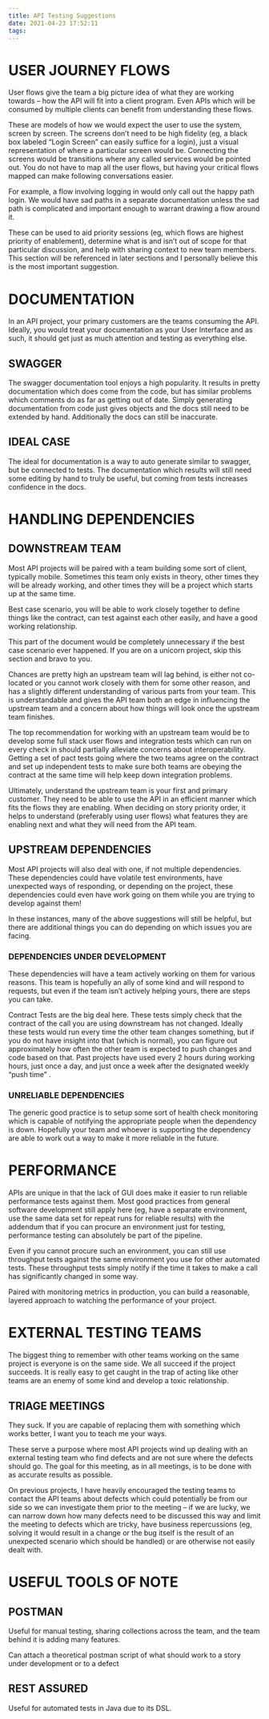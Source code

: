 ```yaml
---
title: API Testing Suggestions
date: 2021-04-23 17:52:11
tags:
---
```


# USER JOURNEY FLOWS
User flows give the team a big picture idea of what they are working towards – how the API will fit into a client program. Even APIs which will be consumed by multiple clients can benefit from understanding these flows.

These are models of how we would expect the user to use the system, screen by screen. The screens don’t need to be high fidelity (eg, a black box labeled “Login Screen” can easily suffice for a login), just a visual representation of where a particular screen would be. Connecting the screens would be transitions where any called services would be pointed out. You do not have to map all the user flows, but having your critical flows mapped can make following conversations easier.

For example, a flow involving logging in would only call out the happy path login. We would have sad paths in a separate documentation unless the sad path is complicated and important enough to warrant drawing a flow around it.

These can be used to aid priority sessions (eg, which flows are highest priority of enablement), determine what is and isn’t out of scope for that particular discussion, and help with sharing context to new team members. This section will be referenced in later sections and I personally believe this is the most important suggestion.

# DOCUMENTATION
In an API project, your primary customers are the teams consuming the API. Ideally, you would treat your documentation as your User Interface and as such, it should get just as much attention and testing as everything else.

## SWAGGER
The swagger documentation tool enjoys a high popularity. It results in pretty documentation which does come from the code, but has similar problems which comments do as far as getting out of date. Simply generating documentation from code just gives objects and the docs still need to be extended by hand. Additionally the docs can still be inaccurate.

## IDEAL CASE
The ideal for documentation is a way to auto generate similar to swagger, but be connected to tests. The documentation which results will still need some editing by hand to truly be useful, but coming from tests increases confidence in the docs.

# HANDLING DEPENDENCIES

## DOWNSTREAM TEAM
Most API projects will be paired with a team building some sort of client, typically mobile. Sometimes this team only exists in theory, other times they will be already working, and other times they will be a project which starts up at the same time.

Best case scenario, you will be able to work closely together to define things like the contract, can test against each other easily, and have a good working relationship.

This part of the document would be completely unnecessary if the best case scenario ever happened. If you are on a unicorn project, skip this section and bravo to you.

Chances are pretty high an upstream team will lag behind, is either not co-located or you cannot work closely with them for some other reason, and has a slightly different understanding of various parts from your team. This is understandable and gives the API team both an edge in influencing the upstream team and a concern about how things will look once the upstream team finishes.

The top recommendation for working with an upstream team would be to develop some full stack user flows and integration tests which can run on every check in should partially alleviate concerns about interoperability. Getting a set of pact tests going where the two teams agree on the contract and set up independent tests to make sure both teams are obeying the contract at the same time will help keep down integration problems.

Ultimately, understand the upstream team is your first and primary customer. They need to be able to use the API in an efficient manner which fits the flows they are enabling. When deciding on story priority order, it helps to understand (preferably using user flows) what features they are enabling next and what they will need from the API team.

## UPSTREAM DEPENDENCIES
Most API projects will also deal with one, if not multiple dependencies. These dependencies could have volatile test environments, have unexpected ways of responding, or depending on the project, these dependencies could even have work going on them while you are trying to develop against them!

In these instances, many of the above suggestions will still be helpful, but there are additional things you can do depending on which issues you are facing.

### DEPENDENCIES UNDER DEVELOPMENT
These dependencies will have a team actively working on them for various reasons. This team is hopefully an ally of some kind and will respond to requests, but even if the team isn’t actively helping yours, there are steps you can take.

Contract Tests are the big deal here. These tests simply check that the contract of the call you are using downstream has not changed. Ideally these tests would run every time the other team changes something, but if you do not have insight into that (which is normal), you can figure out approximately how often the other team is expected to push changes and code based on that. Past projects have used every 2 hours during working hours, just once a day, and just once a week after the designated weekly “push time” .

### UNRELIABLE DEPENDENCIES
The generic good practice is to setup some sort of health check monitoring which is capable of notifying the appropriate people when the dependency is down. Hopefully your team and whoever is supporting the dependency are able to work out a way to make it more reliable in the future.

# PERFORMANCE
APIs are unique in that the lack of GUI does make it easier to run reliable performance tests against them. Most good practices from general software development still apply here (eg, have a separate environment, use the same data set for repeat runs for reliable results) with the addendum that if you can procure an environment just for testing, performance testing can absolutely be part of the pipeline.

Even if you cannot procure such an environment, you can still use throughput tests against the same environment you use for other automated tests. These throughput tests simply notify if the time it takes to make a call has significantly changed in some way.

Paired with monitoring metrics in production, you can build a reasonable, layered approach to watching the performance of your project.

# EXTERNAL TESTING TEAMS
The biggest thing to remember with other teams working on the same project is everyone is on the same side. We all succeed if the project succeeds. It is really easy to get caught in the trap of acting like other teams are an enemy of some kind and develop a toxic relationship.

## TRIAGE MEETINGS
They suck. If you are capable of replacing them with something which works better, I want you to teach me your ways.

These serve a purpose where most API projects wind up dealing with an external testing team who find defects and are not sure where the defects should go. The goal for this meeting, as in all meetings, is to be done with as accurate results as possible.

On previous projects, I have heavily encouraged the testing teams to contact the API teams about defects which could potentially be from our side so we can investigate them prior to the meeting – if we are lucky, we can narrow down how many defects need to be discussed this way and limit the meeting to defects which are tricky, have business repercussions (eg, solving it would result in a change or the bug itself is the result of an unexpected scenario which should be handled) or are otherwise not easily dealt with.

# USEFUL TOOLS OF NOTE

## POSTMAN
Useful for manual testing, sharing collections across the team, and the team behind it is adding many features.

Can attach a theoretical postman script of what should work to a story under development or to a defect

## REST ASSURED
Useful for automated tests in Java due to its DSL.